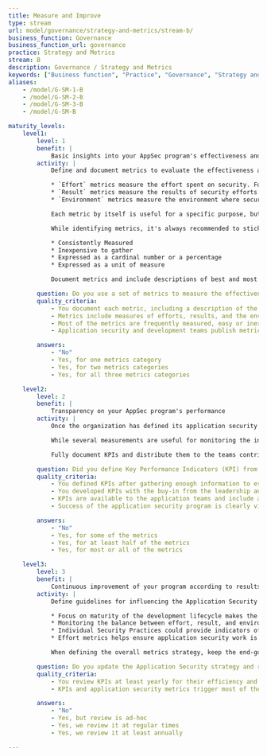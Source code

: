 ```yaml
---
title: Measure and Improve
type: stream
url: model/governance/strategy-and-metrics/stream-b/
business_function: Governance
business_function_url: governance
practice: Strategy and Metrics
stream: B
description: Governance / Strategy and Metrics
keywords: ["Business function", "Practice", "Governance", "Strategy and Metrics"]
aliases:
    - /model/G-SM-1-B
    - /model/G-SM-2-B
    - /model/G-SM-3-B
    - /model/G-SM-B

maturity_levels:
    level1:
        level: 1
        benefit: |
            Basic insights into your AppSec program's effectiveness and efficiency
        activity: |
            Define and document metrics to evaluate the effectiveness and efficiency of the application security program. This way improvements are measurable and you can use them to secure future support and funding for the program. Considering the dynamic nature of most development environments, metrics should be comprised of measurements in the following categories

            * `Effort` metrics measure the effort spent on security. For example training hours, time spent performing code reviews, and number of applications scanned for vulnerabilities.
            * `Result` metrics measure the results of security efforts. Examples include number of outstanding patches with security defects and number of security incidents involving application vulnerabilities.
            * `Environment` metrics measure the environment where security efforts take place. Examples include number of applications or lines of code as a measure of difficulty or complexity.

            Each metric by itself is useful for a specific purpose, but a combination of two or three metrics together helps explain spikes in metrics trends. For example, a spike in a total number of vulnerabilities may be caused by the organization on-boarding several new applications that have not been previously exposed to the implemented application security mechanisms. Alternatively, an increase in the environment metrics without a corresponding increase in the effort or result could be an indicator of a mature and efficient security program.

            While identifying metrics, it's always recommended to stick to the metrics that meet several criteria

            * Consistently Measured
            * Inexpensive to gather
            * Expressed as a cardinal number or a percentage
            * Expressed as a unit of measure

            Document metrics and include descriptions of best and most efficient methods for gathering data, as well as recommended methods for combining individual measures into meaningful metrics. For example, a number of applications and a total number of defects across all applications may not be useful by themselves but, when combined as a number of outstanding high-severity defects per application, they provide a more actionable metric.

        question: Do you use a set of metrics to measure the effectiveness and efficiency of the application security program across applications?
        quality_criteria:
            - You document each metric, including a description of the sources, measurement coverage, and guidance on how to use it to explain application security trends
            - Metrics include measures of efforts, results, and the environment measurement categories
            - Most of the metrics are frequently measured, easy or inexpensive to gather, and expressed as a cardinal number or a percentage
            - Application security and development teams publish metrics

        answers:
            - "No"
            - Yes, for one metrics category
            - Yes, for two metrics categories
            - Yes, for all three metrics categories

    level2:
        level: 2
        benefit: |
            Transparency on your AppSec program's performance
        activity: |
            Once the organization has defined its application security metrics, collect enough information to establish realistic goals. Test identified metrics to ensure you can gather data consistently and efficiently over a short period. After the initial testing period, the organization should have enough information to commit to goals and objectives expressed through Key Performance Indicators (KPIs).

            While several measurements are useful for monitoring the information security program and its effectiveness, KPIs are comprised of the most meaningful and effective metrics. Aim to remove volatility common in application development environments from KPIs to reduce chances of unfavorable numbers resulting from temporary or misleading individual measurements. Base KPIs on metrics considered valuable not only to Information Security professionals but also to individuals responsible for the overall success of the application, and organization's leadership. View KPIs as definitive indicators of the success of the whole program and consider them actionable.

            Fully document KPIs and distribute them to the teams contributing to the success of the program as well as organization's leadership. Ideally, include a brief explanation of the information sources for each KPI and the meaning if the numbers are high or low. Include short and long-term goals, and ranges for unacceptable measurements requiring immediate intervention. Share action plans with application security and application development teams to ensure full transparency in understanding of the organization's objectives and goals.

        question: Did you define Key Performance Indicators (KPI) from available application security metrics?
        quality_criteria:
            - You defined KPIs after gathering enough information to establish realistic objectives
            - You developed KPIs with the buy-in from the leadership and teams responsible for application security
            - KPIs are available to the application teams and include acceptability thresholds and guidance in case teams need to take action
            - Success of the application security program is clearly visible based on defined KPIs

        answers:
            - "No"
            - Yes, for some of the metrics
            - Yes, for at least half of the metrics
            - Yes, for most or all of the metrics

    level3:
        level: 3
        benefit: |
            Continuous improvement of your program according to results
        activity: |
            Define guidelines for influencing the Application Security program based on the KPIs and other application security metrics. These guidelines  combine the maturity of the application development process and procedures  with different metrics to make the program more efficient. The following examples show a relationship between measurements and ways of evolving and improving application security

            * Focus on maturity of the development lifecycle makes the relative cost per defect lower by applying security proactively.
            * Monitoring the balance between effort, result, and environment metrics improves the program's efficiency and justifies additional automation and other methods for improving the overall application security baselines.
            * Individual Security Practices could provide indicators of success or failure of individual application security initiatives.
            * Effort metrics helps ensure application security work is directed at the more relevant and important technologies and disciplines.

            When defining the overall metrics strategy, keep the end-goal in mind and define what decisions can be made as a result of changes in KPIs and metrics as soon as possible, to help guide development of metrics.

        question: Do you update the Application Security strategy and roadmap based on application security metrics and KPIs?
        quality_criteria:
            - You review KPIs at least yearly for their efficiency and effectiveness
            - KPIs and application security metrics trigger most of the changes to the application security strategy

        answers:
            - "No"
            - Yes, but review is ad-hoc
            - Yes, we review it at regular times
            - Yes, we review it at least annually

---
```


